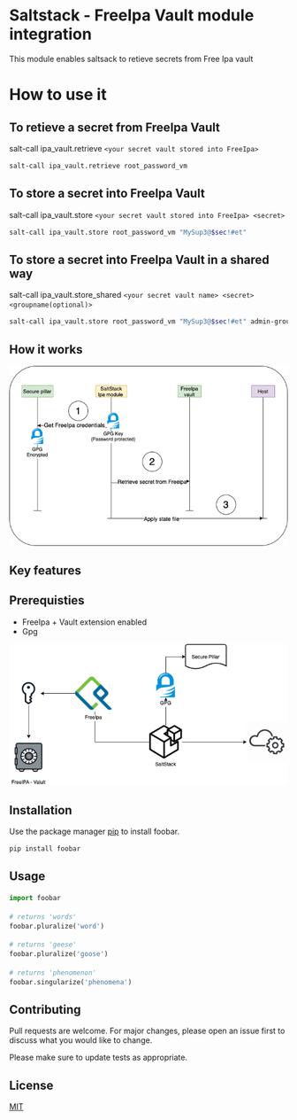 
# Saltstack - FreeIpa Vault module integration
This module enables saltsack to retieve secrets from Free Ipa vault

# How to use it

## To retieve a secret from FreeIpa Vault
salt-call ipa_vault.retrieve  `<your secret vault stored into FreeIpa>`

```bash 
salt-call ipa_vault.retrieve root_password_vm
```

## To store a secret into FreeIpa Vault

salt-call ipa_vault.store  `<your secret vault stored into FreeIpa> <secret>`

```bash 
salt-call ipa_vault.store root_password_vm "MySup3@$sec!#et"
```

## To store a secret into FreeIpa Vault in a shared way

salt-call ipa_vault.store_shared  `<your secret vault name> <secret> <groupname(optional)>`



```bash 
salt-call ipa_vault.store root_password_vm "MySup3@$sec!#et" admin-group
```



## How it works
![alt text](https://github.com/ottacom/saltstack_ipa_vault/blob/main/doc/Workflow.drawio.png)


## Key features

## Prerequisties
- FreeIpa + Vault extension enabled
- Gpg  

![alt text](https://github.com/ottacom/saltstack_ipa_vault/blob/main/doc/saltstack_ipa_valt.drawio.png)






## Installation

Use the package manager [pip](https://pip.pypa.io/en/stable/) to install foobar.

```bash
pip install foobar
```

## Usage

```python
import foobar

# returns 'words'
foobar.pluralize('word')

# returns 'geese'
foobar.pluralize('goose')

# returns 'phenomenon'
foobar.singularize('phenomena')
```

## Contributing
Pull requests are welcome. For major changes, please open an issue first to discuss what you would like to change.

Please make sure to update tests as appropriate.

## License
[MIT](https://choosealicense.com/licenses/mit/)
